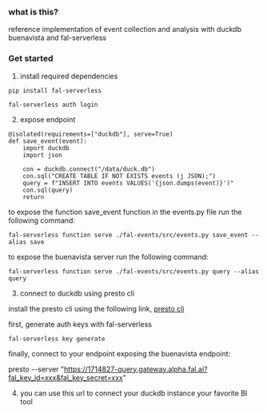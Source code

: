 ### what is this?

reference implementation of event collection and analysis with duckdb buenavista and fal-serverless

### Get started

1. install required dependencies

```
pip install fal-serverless
```

```
fal-serverless auth login
```

2. expose endpoint

```
@isolated(requirements=["duckdb"], serve=True)
def save_event(event):
    import duckdb
    import json

    con = duckdb.connect("/data/duck.db")
    con.sql("CREATE TABLE IF NOT EXISTS events (j JSON);")
    query = f"INSERT INTO events VALUES('{json.dumps(event)}')"
    con.sql(query)
    return
```

to expose the function save_event function in the events.py file run the following command:

```
fal-serverless function serve ./fal-events/src/events.py save_event --alias save
```

to expose the buenavista server run the following command:

```
fal-serverless function serve ./fal-events/src/events.py query --alias query
```

3. connect to duckdb using presto cli

install the presto cli using the following link, [presto cli](https://prestodb.io/docs/current/installation/cli.html)

first, generate auth keys with fal-serverless

```
fal-serverless key generate
```

finally, connect to your endpoint exposing the buenavista endpoint:

presto --server "https://1714827-query.gateway.alpha.fal.ai?fal_key_id=xxx&fal_key_secret=xxx"

4. you can use this url to connect your duckdb instance your favorite BI tool
